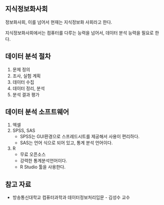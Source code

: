 ## 지식정보화사회

정보화사회, 이를 넘어서 현재는 지식정보화 사회라고 한다.

지식정보화사회에서는 컴퓨터를 다루는 능력을 넘어서, 데이터 분석 능력을 필요로 한다.

## 데이터 분석 절차

1. 문제 정의
2. 조사, 실험 계획
3. 데이터 수집
4. 데이터 정리, 분석
5. 분석 결과 평가

## 데이터 분석 소프트웨어

1. 엑셀
2. SPSS, SAS
    - SPSS는 GUI환경으로 스프레드시트를 제공해서 사용이 편리하다.
    - SAS는 언어 식으로 되어 있고, 통계 분석 언어이다.
3. R
    - 무료 오픈소스
    - 강력한 통계분석언어이다.
    - R Studio 툴을 사용한다.


## 참고 자료

- 방송통신대학교 컴퓨터과학과 데이터정보처리입문 - 김성수 교수
